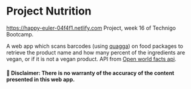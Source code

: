 # Project Nutrition

https://happy-euler-04f4f1.netlify.com
Project, week 16 of Technigo Bootcamp.

A web app which scans barcodes (using [quagga](https://github.com/serratus/quaggaJS)) on food packages to retrieve the product name and how many percent of the ingredients are vegan, or if it is not a vegan product. API from [Open world facts api](https://world.openfoodfacts.org/).

#### 🚨 Disclaimer: There is no warranty of the accuracy of the content presented in this web app.
